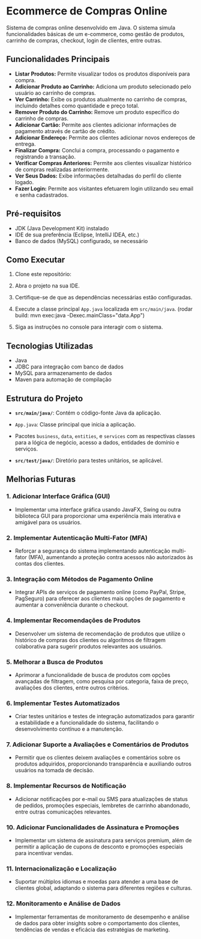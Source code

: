 # Ecommerce de Compras Online

Sistema de compras online desenvolvido em Java. O sistema simula funcionalidades básicas de um e-commerce, como gestão de produtos, carrinho de compras, checkout, login de clientes, entre outras.

## Funcionalidades Principais

- **Listar Produtos:** Permite visualizar todos os produtos disponíveis para compra.
- **Adicionar Produto ao Carrinho:** Adiciona um produto selecionado pelo usuário ao carrinho de compras.
- **Ver Carrinho:** Exibe os produtos atualmente no carrinho de compras, incluindo detalhes como quantidade e preço total.
- **Remover Produto do Carrinho:** Remove um produto específico do carrinho de compras.
- **Adicionar Cartão:** Permite aos clientes adicionar informações de pagamento através de cartão de crédito.
- **Adicionar Endereço:** Permite aos clientes adicionar novos endereços de entrega.
- **Finalizar Compra:** Conclui a compra, processando o pagamento e registrando a transação.
- **Verificar Compras Anteriores:** Permite aos clientes visualizar histórico de compras realizadas anteriormente.
- **Ver Seus Dados:** Exibe informações detalhadas do perfil do cliente logado.
- **Fazer Login:** Permite aos visitantes efetuarem login utilizando seu email e senha cadastrados.

## Pré-requisitos

- JDK (Java Development Kit) instalado
- IDE de sua preferência (Eclipse, IntelliJ IDEA, etc.)
- Banco de dados (MySQL) configurado, se necessário

## Como Executar

1. Clone este repositório:

2. Abra o projeto na sua IDE.

3. Certifique-se de que as dependências necessárias estão configuradas.

4. Execute a classe principal `App.java` localizada em `src/main/java`. (rodar build: mvn exec:java -Dexec.mainClass="data.App")

5. Siga as instruções no console para interagir com o sistema.

## Tecnologias Utilizadas

- Java
- JDBC para integração com banco de dados
- MySQL para armazenamento de dados
- Maven para automação de compilação

## Estrutura do Projeto

- **`src/main/java/`**: Contém o código-fonte Java da aplicação.
- `App.java`: Classe principal que inicia a aplicação.
- Pacotes `business`, `data`, `entities`, e `services` com as respectivas classes para a lógica de negócio, acesso a dados, entidades de domínio e serviços.

- **`src/test/java/`**: Diretório para testes unitários, se aplicável.

## Melhorias Futuras

### 1. Adicionar Interface Gráfica (GUI)
   - Implementar uma interface gráfica usando JavaFX, Swing ou outra biblioteca GUI para proporcionar uma experiência mais interativa e amigável para os usuários.

### 2. Implementar Autenticação Multi-Fator (MFA)
   - Reforçar a segurança do sistema implementando autenticação multi-fator (MFA), aumentando a proteção contra acessos não autorizados às contas dos clientes.

### 3. Integração com Métodos de Pagamento Online
   - Integrar APIs de serviços de pagamento online (como PayPal, Stripe, PagSeguro) para oferecer aos clientes mais opções de pagamento e aumentar a conveniência durante o checkout.

### 4. Implementar Recomendações de Produtos
   - Desenvolver um sistema de recomendação de produtos que utilize o histórico de compras dos clientes ou algoritmos de filtragem colaborativa para sugerir produtos relevantes aos usuários.

### 5. Melhorar a Busca de Produtos
   - Aprimorar a funcionalidade de busca de produtos com opções avançadas de filtragem, como pesquisa por categoria, faixa de preço, avaliações dos clientes, entre outros critérios.

### 6. Implementar Testes Automatizados
   - Criar testes unitários e testes de integração automatizados para garantir a estabilidade e a funcionalidade do sistema, facilitando o desenvolvimento contínuo e a manutenção.

### 7. Adicionar Suporte a Avaliações e Comentários de Produtos
   - Permitir que os clientes deixem avaliações e comentários sobre os produtos adquiridos, proporcionando transparência e auxiliando outros usuários na tomada de decisão.

### 8. Implementar Recursos de Notificação
   - Adicionar notificações por e-mail ou SMS para atualizações de status de pedidos, promoções especiais, lembretes de carrinho abandonado, entre outras comunicações relevantes.

### 10. Adicionar Funcionalidades de Assinatura e Promoções
   - Implementar um sistema de assinatura para serviços premium, além de permitir a aplicação de cupons de desconto e promoções especiais para incentivar vendas.

### 11. Internacionalização e Localização
   - Suportar múltiplos idiomas e moedas para atender a uma base de clientes global, adaptando o sistema para diferentes regiões e culturas.

### 12. Monitoramento e Análise de Dados
   - Implementar ferramentas de monitoramento de desempenho e análise de dados para obter insights sobre o comportamento dos clientes, tendências de vendas e eficácia das estratégias de marketing.

